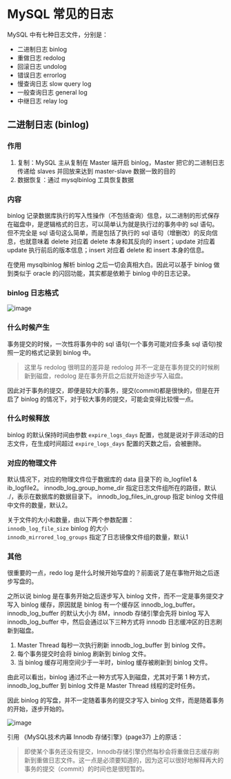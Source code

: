 # MySQL 常见的日志

MySQL 中有七种日志文件，分别是：

+ 二进制日志 binlog
+ 重做日志 redolog
+ 回滚日志 undolog
+ 错误日志 errorlog
+ 慢查询日志 slow query log
+ 一般查询日志 general log
+ 中继日志 relay log

## 二进制日志 (binlog)

### 作用

1. 复制：MySQL 主从复制在 Master 端开启 binlog，Master 把它的二进制日志传递给 slaves 并回放来达到 master-slave 数据一致的目的
2. 数据恢复：通过 mysqlbinlog 工具恢复数据

### 内容

binlog 记录数据库执行的写入性操作（不包括查询）信息，以二进制的形式保存在磁盘中，是逻辑格式的日志，可以简单认为就是执行过的事务中的 sql 语句。
但不完全是 sql 语句这么简单，而是包括了执行的 sql 语句（增删改）的反向信息，也就意味着 delete 对应着 delete 本身和其反向的 insert；update 对应着 update 执行前后的版本信息；insert 对应着 delete 和 insert 本身的信息。

在使用 mysqlbinlog 解析 binlog 之后一切会真相大白。因此可以基于 binlog 做到类似于 oracle 的闪回功能，其实都是依赖于 binlog 中的日志记录。

### binlog 日志格式

![image](https://github.com/TomatoZ7/notes-of-tz/blob/master/images/mysql_log2.png)

### 什么时候产生

事务提交的时候，一次性将事务中的 sql 语句(一个事务可能对应多条 sql 语句)按照一定的格式记录到 binlog 中。

> 这里与 redolog 很明显的差异是 redolog 并不一定是在事务提交的时候刷新到磁盘，redolog 是在事务开启之后就开始逐步写入磁盘。

因此对于事务的提交，即便是较大的事务，提交(commit)都是很快的，但是在开启了 binlog 的情况下，对于较大事务的提交，可能会变得比较慢一点。

### 什么时候释放

binlog 的默认保持时间由参数 `expire_logs_days` 配置，也就是说对于非活动的日志文件，在生成时间超过 `expire_logs_days` 配置的天数之后，会被删除。

### 对应的物理文件

默认情况下，对应的物理文件位于数据库的 data 目录下的 ib_logfile1 & ib_logfile2。
innodb_log_group_home_dir 指定日志文件组所在的路径，默认 ./，表示在数据库的数据目录下。
innodb_log_files_in_group 指定 binlog 文件组中文件的数量，默认2。

关于文件的大小和数量，由以下两个参数配置：<br/>
`innodb_log_file_size` binlog 的大小<br/>
`innodb_mirrored_log_groups` 指定了日志镜像文件组的数量，默认1

### 其他

很重要的一点，redo log 是什么时候开始写盘的？前面说了是在事物开始之后逐步写盘的。

之所以说 binlog 是在事务开始之后逐步写入 binlog 文件，而不一定是事务提交才写入 binlog 缓存，原因就是 binlog 有一个缓存区 innodb_log_buffer。innodb_log_buffer 的默认大小为 8M，innodb 存储引擎会先将 binlog 写入 innodb_log_buffer 中，然后会通过以下三种方式将 innodb 日志缓冲区的日志刷新到磁盘。

1. Master Thread 每秒一次执行刷新 innodb_log_buffer 到 binlog 文件。
2. 每个事务提交时会将 binlog 刷新到 binlog 文件。
3. 当 binlog 缓存可用空间少于一半时，binlog 缓存被刷新到 binlog 文件。

由此可以看出，binlog 通过不止一种方式写入到磁盘，尤其对于第 1 种方式，innodb_log_buffer 到 binlog 文件是 Master Thread 线程的定时任务。

因此 binlog 的写盘，并不一定随着事务的提交才写入 binlog 文件，而是随着事务的开始，逐步开始的。

![image](https://github.com/TomatoZ7/notes-of-tz/blob/master/images/mysql_log1.png)

引用 《MySQL技术内幕 Innodb 存储引擎》(page37) 上的原话：

> 即使某个事务还没有提交，Innodb存储引擎仍然每秒会将重做日志缓存刷新到重做日志文件。这一点是必须要知道的，因为这可以很好地解释再大的事务的提交（commit）的时间也是很短暂的。